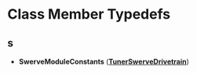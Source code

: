 
# Class Member Typedefs



## s

* **SwerveModuleConstants** ([**TunerSwerveDrivetrain**](classTunerSwerveDrivetrain.md))




